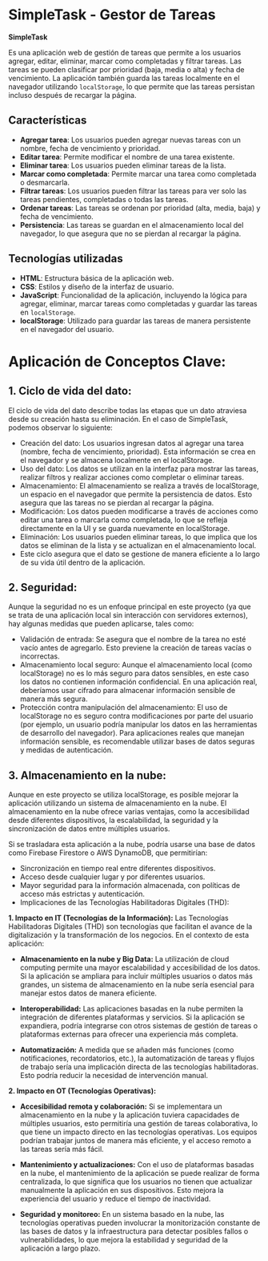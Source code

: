 # SimpleTask - Gestor de Tareas

**SimpleTask** 

Es una aplicación web de gestión de tareas que permite a los usuarios agregar, editar, eliminar, marcar como completadas y filtrar tareas. Las tareas se pueden clasificar por prioridad (baja, media o alta) y fecha de vencimiento. La aplicación también guarda las tareas localmente en el navegador utilizando `localStorage`, lo que permite que las tareas persistan incluso después de recargar la página.

## Características

- **Agregar tarea**: Los usuarios pueden agregar nuevas tareas con un nombre, fecha de vencimiento y prioridad.
- **Editar tarea**: Permite modificar el nombre de una tarea existente.
- **Eliminar tarea**: Los usuarios pueden eliminar tareas de la lista.
- **Marcar como completada**: Permite marcar una tarea como completada o desmarcarla.
- **Filtrar tareas**: Los usuarios pueden filtrar las tareas para ver solo las tareas pendientes, completadas o todas las tareas.
- **Ordenar tareas**: Las tareas se ordenan por prioridad (alta, media, baja) y fecha de vencimiento.
- **Persistencia**: Las tareas se guardan en el almacenamiento local del navegador, lo que asegura que no se pierdan al recargar la página.

## Tecnologías utilizadas

- **HTML**: Estructura básica de la aplicación web.
- **CSS**: Estilos y diseño de la interfaz de usuario.
- **JavaScript**: Funcionalidad de la aplicación, incluyendo la lógica para agregar, eliminar, marcar tareas como completadas y guardar las tareas en `localStorage`.
- **localStorage**: Utilizado para guardar las tareas de manera persistente en el navegador del usuario.


# Aplicación de Conceptos Clave:
## 1. Ciclo de vida del dato:

El ciclo de vida del dato describe todas las etapas que un dato atraviesa desde su creación hasta su eliminación. En el caso de SimpleTask, podemos observar lo siguiente:

- Creación del dato: Los usuarios ingresan datos al agregar una tarea (nombre, fecha de vencimiento, prioridad). Esta información se crea en el navegador y se almacena localmente en el localStorage.
- Uso del dato: Los datos se utilizan en la interfaz para mostrar las tareas, realizar filtros y realizar acciones como completar o eliminar tareas.
- Almacenamiento: El almacenamiento se realiza a través de localStorage, un espacio en el navegador que permite la persistencia de datos. Esto asegura que las tareas no se pierdan al recargar la página.
- Modificación: Los datos pueden modificarse a través de acciones como editar una tarea o marcarla como completada, lo que se refleja directamente en la UI y se guarda nuevamente en localStorage.
- Eliminación: Los usuarios pueden eliminar tareas, lo que implica que los datos se eliminan de la lista y se actualizan en el almacenamiento local.
- Este ciclo asegura que el dato se gestione de manera eficiente a lo largo de su vida útil dentro de la aplicación.

## 2. Seguridad:

Aunque la seguridad no es un enfoque principal en este proyecto (ya que se trata de una aplicación local sin interacción con servidores externos), hay algunas medidas que pueden aplicarse, tales como:

- Validación de entrada: Se asegura que el nombre de la tarea no esté vacío antes de agregarlo. Esto previene la creación de tareas vacías o incorrectas.
- Almacenamiento local seguro: Aunque el almacenamiento local (como localStorage) no es lo más seguro para datos sensibles, en este caso los datos no contienen información confidencial. En una aplicación real, deberíamos usar cifrado para almacenar información sensible de manera más segura.
- Protección contra manipulación del almacenamiento: El uso de localStorage no es seguro contra modificaciones por parte del usuario (por ejemplo, un usuario podría manipular los datos en las herramientas de desarrollo del navegador). Para aplicaciones reales que manejan información sensible, es recomendable utilizar bases de datos seguras y medidas de autenticación.

## 3. Almacenamiento en la nube:

Aunque en este proyecto se utiliza localStorage, es posible mejorar la aplicación utilizando un sistema de almacenamiento en la nube. El almacenamiento en la nube ofrece varias ventajas, como la accesibilidad desde diferentes dispositivos, la escalabilidad, la seguridad y la sincronización de datos entre múltiples usuarios.

Si se trasladara esta aplicación a la nube, podría usarse una base de datos como Firebase Firestore o AWS DynamoDB, que permitirían:

- Sincronización en tiempo real entre diferentes dispositivos.
- Acceso desde cualquier lugar y por diferentes usuarios.
- Mayor seguridad para la información almacenada, con políticas de acceso más estrictas y autenticación.
- Implicaciones de las Tecnologías Habilitadoras Digitales (THD):
  
**1. Impacto en IT (Tecnologías de la Información):**
Las Tecnologías Habilitadoras Digitales (THD) son tecnologías que facilitan el avance de la digitalización y la transformación de los negocios. En el contexto de esta aplicación:

- **Almacenamiento en la nube y Big Data:** La utilización de cloud computing permite una mayor escalabilidad y accesibilidad de los datos. Si la aplicación se ampliara para incluir múltiples usuarios o datos más grandes, un sistema de almacenamiento en la nube sería esencial para manejar estos datos de manera eficiente.

- **Interoperabilidad:** Las aplicaciones basadas en la nube permiten la integración de diferentes plataformas y servicios. Si la aplicación se expandiera, podría integrarse con otros sistemas de gestión de tareas o plataformas externas para ofrecer una experiencia más completa.

- **Automatización:** A medida que se añaden más funciones (como notificaciones, recordatorios, etc.), la automatización de tareas y flujos de trabajo sería una implicación directa de las tecnologías habilitadoras. Esto podría reducir la necesidad de intervención manual.


**2. Impacto en OT (Tecnologías Operativas):**
- **Accesibilidad remota y colaboración:** Si se implementara un almacenamiento en la nube y la aplicación tuviera capacidades de múltiples usuarios, esto permitiría una gestión de tareas colaborativa, lo que tiene un impacto directo en las tecnologías operativas. Los equipos podrían trabajar juntos de manera más eficiente, y el acceso remoto a las tareas sería más fácil.

- **Mantenimiento y actualizaciones:** Con el uso de plataformas basadas en la nube, el mantenimiento de la aplicación se puede realizar de forma centralizada, lo que significa que los usuarios no tienen que actualizar manualmente la aplicación en sus dispositivos. Esto mejora la experiencia del usuario y reduce el tiempo de inactividad.

- **Seguridad y monitoreo:** En un sistema basado en la nube, las tecnologías operativas pueden involucrar la monitorización constante de las bases de datos y la infraestructura para detectar posibles fallos o vulnerabilidades, lo que mejora la estabilidad y seguridad de la aplicación a largo plazo.
